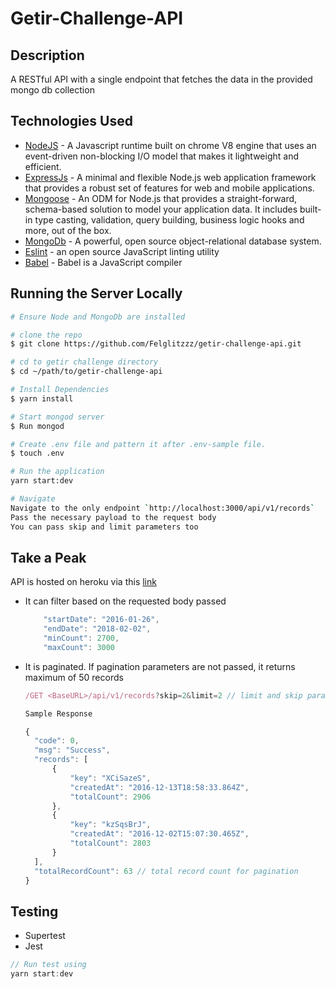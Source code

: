 # Getir-Challenge-API

## Description
A RESTful API with a single endpoint that fetches the data in the provided mongo db collection

## Technologies Used

* [NodeJS](https://nodejs.org/en/) - A Javascript runtime built on chrome V8 engine that uses an event-driven non-blocking I/O model that makes it lightweight and efficient.
* [ExpressJs](https://expressjs.com/) - A minimal and flexible Node.js web application framework that provides a robust set of features for web and mobile applications.
* [Mongoose](https://mongoosejs.com//) - An ODM for Node.js that provides a straight-forward, schema-based solution to model your application data. It includes built-in type casting, validation, query building, business logic hooks and more, out of the box.
* [MongoDb](https://www.mongodb.com//) - A powerful, open source object-relational database system.
* [Eslint](https://eslint.org/) - an open source JavaScript linting utility
* [Babel](https://babeljs.io/) - Babel is a JavaScript compiler



## Running the Server Locally

```bash
# Ensure Node and MongoDb are installed

# clone the repo
$ git clone https://github.com/Felglitzzz/getir-challenge-api.git

# cd to getir challenge directory
$ cd ~/path/to/getir-challenge-api

# Install Dependencies
$ yarn install

# Start mongod server
$ Run mongod

# Create .env file and pattern it after .env-sample file.
$ touch .env

# Run the application
yarn start:dev

# Navigate
Navigate to the only endpoint `http://localhost:3000/api/v1/records`
Pass the necessary payload to the request body
You can pass skip and limit parameters too
```

## Take a Peak
API is hosted on heroku via this [link](https://getir-api-chal.herokuapp.com/api/v1/records)
- It can filter based on the requested body passed

  ```javascript
      "startDate": "2016-01-26",
      "endDate": "2018-02-02",
      "minCount": 2700,
      "maxCount": 3000
  ```
- It is paginated. If pagination parameters are not passed, it returns maximum of 50 records
  
  ```javascript
  /GET <BaseURL>/api/v1/records?skip=2&limit=2 // limit and skip params passed

  Sample Response

  {
    "code": 0,
    "msg": "Success",
    "records": [
        {
            "key": "XCiSazeS",
            "createdAt": "2016-12-13T18:58:33.864Z",
            "totalCount": 2906
        },
        {
            "key": "kzSqsBrJ",
            "createdAt": "2016-12-02T15:07:30.465Z",
            "totalCount": 2803
        }
    ],
    "totalRecordCount": 63 // total record count for pagination
  }
  ```

## Testing
- Supertest
- Jest

```javascript
// Run test using
yarn start:dev
```